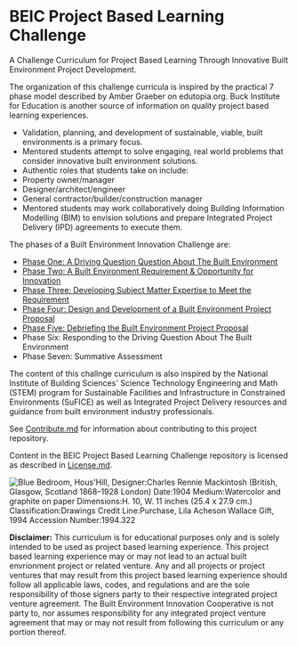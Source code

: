 # BEIC Project Based Learning Challenge

A Challenge Curriculum for Project Based Learning Through Innovative Built Environment Project Development.

The organization of this challenge curricula is inspired by the practical 7 phase model described by Amber Graeber on edutopia.org.  Buck Institute for Education is another source of information on quality project based learning experiences. 

* Validation, planning, and development of sustainable, viable, built environments is a primary focus.
* Mentored students attempt to solve engaging, real world problems that consider innovative built environment solutions.
*  Authentic roles that students take on include: 
  * Property owner/manager 
  * Designer/architect/engineer 
  * General contractor/builder/construction manager
* Mentored students may work collaboratively doing Building Information Modelling (BIM) to envision solutions and prepare Integrated Project Delivery (IPD) agreements to execute them. 

The phases of a Built Environment Innovation Challenge are:

* [Phase One: A Driving Question Question About The Built Environment](https://github.com/BEICBIM/BEICPBLChallenge/blob/master/Phase1/TOC.md)
* [Phase Two: A Built Environment Requirement & Opportunity for Innovation](https://github.com/BEICBIM/BEICPBLChallenge/blob/master/Phase2/TOC.md)
* [Phase Three: Developing Subject Matter Expertise to Meet the Requirement](https://github.com/BEICBIM/BEICPBLChallenge/blob/master/Phase3/TOC.md)
* [Phase Four: Design and Development of a Built Environment Project Proposal](https://github.com/BEICBIM/BEICPBLChallenge/blob/master/Phase4/TOC.md)
* [Phase Five: Debriefing the Built Environment Project Proposal](https://github.com/BEICBIM/BEICPBLChallenge/blob/master/Phase5/TOC.md)
* Phase Six: Responding to the Driving Question About The Built Environment
* Phase Seven: Summative Assessment

The content of this challnge curriculum is also inspired by the National Institute of Building Sciences' Science Technology Engineering and Math (STEM) program for Sustainable Facilities and Infrastructure in Constrained Environments (SuFICE) as well as Integrated Project Delivery resources and guidance from built environment industry professionals.

See [Contribute.md](https://github.com/BEICBIM/BEICPBLChallenge/blob/master/Contribute.md) for information about contributing to this project repository.

Content in the BEIC Project Based Learning Challenge repository is licensed as described in [License.md](https://github.com/BEICBIM/BEICPBLChallenge/blob/master/License.md).

![Blue Bedroom, Hous'Hill,  Designer:Charles Rennie Mackintosh (British, Glasgow, Scotland 1868–1928 London) Date:1904 Medium:Watercolor and graphite on paper Dimensions:H. 10, W. 11 inches (25.4 x 27.9 cm.) Classification:Drawings Credit Line:Purchase, Lila Acheson Wallace Gift, 1994 Accession Number:1994.322](http://images.metmuseum.org/CRDImages/ma/original/sf1994.322.jpg)

**Disclaimer:** This curriculum is for educational purposes only and is solely intended to be used as project based learning experience.  This project based learning experience may or may not lead to an actual built envrionment project or related venture.   Any and all projects or project ventures that may result from this project based learning experience should follow all applicable laws, codes, and regulations and are the sole responsibility of those signers party to their respective integrated project venture agreement.  The Built Environment Innovation Cooperative is not party to, nor assumes responsibility for any integrated project venture agreement that may or may not result from following this curriculum or any portion thereof.

